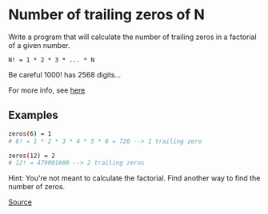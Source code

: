 # Number of trailing zeros of N

Write a program that will calculate the number of trailing zeros in a factorial of a given number.

`N! = 1 * 2 * 3 * ... * N`

Be careful 1000! has 2568 digits...

For more info, see [here](http://mathworld.wolfram.com/Factorial.html)

## Examples

```bash
zeros(6) = 1
# 6! = 1 * 2 * 3 * 4 * 5 * 6 = 720 --> 1 trailing zero

zeros(12) = 2
# 12! = 479001600 --> 2 trailing zeros
```

Hint: You're not meant to calculate the factorial. Find another way to find the number of zeros.

[Source](https://www.codewars.com/kata/52f787eb172a8b4ae1000a34/train/python)